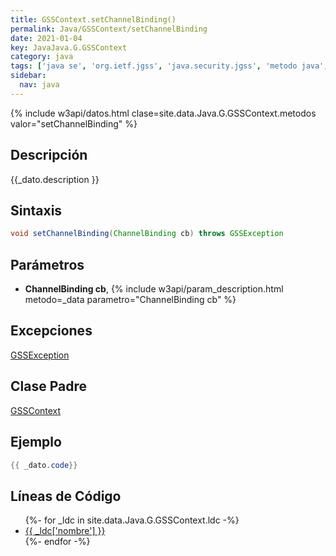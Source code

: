 ```yaml
---
title: GSSContext.setChannelBinding()
permalink: Java/GSSContext/setChannelBinding
date: 2021-01-04
key: JavaJava.G.GSSContext
category: java
tags: ['java se', 'org.ietf.jgss', 'java.security.jgss', 'metodo java', 'Java 1.4']
sidebar: 
  nav: java
---
```


{% include w3api/datos.html clase=site.data.Java.G.GSSContext.metodos valor="setChannelBinding" %}

## Descripción
{{_dato.description }}

## Sintaxis
~~~java
void setChannelBinding(ChannelBinding cb) throws GSSException
~~~

## Parámetros
* **ChannelBinding cb**,  {% include w3api/param_description.html metodo=_data parametro="ChannelBinding cb" %}

## Excepciones
[GSSException](/Java/GSSException/)

## Clase Padre
[GSSContext](/Java/GSSContext/)

## Ejemplo
~~~java
{{ _dato.code}}
~~~

## Líneas de Código
<ul>
{%- for _ldc in site.data.Java.G.GSSContext.ldc -%}
   <li>
       <a href="{{_ldc['url'] }}">{{ _ldc['nombre'] }}</a>
   </li>
{%- endfor -%}
</ul>
